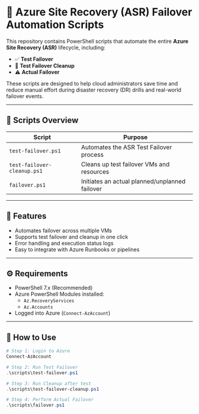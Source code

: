 # 🔁 Azure Site Recovery (ASR) Failover Automation Scripts

This repository contains PowerShell scripts that automate the entire **Azure Site Recovery (ASR)** lifecycle, including:

- ✅ **Test Failover**
- 🧹 **Test Failover Cleanup**
- ⚠️ **Actual Failover**

These scripts are designed to help cloud administrators save time and reduce manual effort during disaster recovery (DR) drills and real-world failover events.

---

## 📁 Scripts Overview

| Script                          | Purpose                                      |
|---------------------------------|----------------------------------------------|
| `test-failover.ps1`             | Automates the ASR Test Failover process      |
| `test-failover-cleanup.ps1`     | Cleans up test failover VMs and resources    |
| `failover.ps1`                  | Initiates an actual planned/unplanned failover |

---

## 🧰 Features

- Automates failover across multiple VMs
- Supports test failover and cleanup in one click
- Error handling and execution status logs
- Easy to integrate with Azure Runbooks or pipelines

---

## ⚙️ Requirements

- PowerShell 7.x (Recommended)
- Azure PowerShell Modules installed:
  - `Az.RecoveryServices`
  - `Az.Accounts`
- Logged into Azure (`Connect-AzAccount`)

---

## 🚀 How to Use

```powershell
# Step 1: Login to Azure
Connect-AzAccount

# Step 2: Run Test Failover
.\scripts\test-failover.ps1

# Step 3: Run Cleanup after test
.\scripts\test-failover-cleanup.ps1

# Step 4: Perform Actual Failover
.\scripts\failover.ps1
